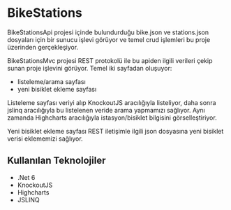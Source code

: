 
# BikeStations

BikeStationsApi projesi içinde bulundurduğu bike.json ve stations.json dosyaları için bir sunucu işlevi görüyor ve temel crud işlemleri bu proje üzerinden gerçekleşiyor.

BikeStationsMvc projesi REST protokolü ile bu apiden ilgili verileri çekip sunan proje işlevini görüyor. Temel iki sayfadan oluşuyor:
* listeleme/arama sayfası 
* yeni bisiklet ekleme sayfası

Listeleme sayfası veriyi alıp KnockoutJS aracılığıyla listeliyor, daha sonra jslinq aracılığıyla bu listelenen veride arama yapmamızı sağlıyor. Aynı zamanda Highcharts aracılığıyla istasyon/bisiklet bilgisini görselleştiriyor.

Yeni bisiklet ekleme sayfası REST iletişimle ilgili json dosyasına yeni bisiklet verisi eklememizi sağlıyor.
## Kullanılan Teknolojiler

* .Net 6
* KnockoutJS 
* Highcharts 
* JSLINQ
  
